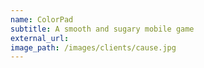 ```yaml
---
name: ColorPad
subtitle: A smooth and sugary mobile game
external_url: 
image_path: /images/clients/cause.jpg
---
```


